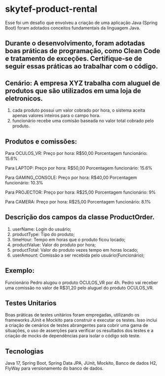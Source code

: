 # skytef-product-rental

Esse foi um desafio que envolveu a criação de uma aplicação Java (Spring Boot) foram adotados conceitos fundamentais da linguagem Java.

## Durante o desenvolvimento, foram adotadas boas práticas de programação, como Clean Code e tratamento de exceções. Certifique-se de seguir essas práticas ao trabalhar com o código.

## Cenário: A empresa XYZ trabalha com aluguel de produtos que são utilizados em uma loja de eletronicos.

1. cada produto possui um valor cobrado por hora, o sistema aceita apenas valores inteiros para o campo hora.
2. funcionário recebe uma comisão baseada no valor total cobrado pelo produto.

## Produtos e comissões:
Para OCULOS_VR:
Preço por hora: R$50,00
Porcentagem funcionário: 15.6%

Para LAPTOP:
Preço por hora: R$50,00
Porcentagem funcionário: 15.6%

Para GAMING_CONSOLE:
Preço por hora: R$40,00
Porcentagem funcionário: 10.3%

Para PROJECTOR:
Preço por hora: R$25,00
Porcentagem funcionário: 9%

Para CAMERA:
Preço por hora: R$25,00
Porcentagem funcionário: 8.1%

## Descrição dos campos da classe ProductOrder.
1. userName: Login do usuário;
1. productType: Tipo do produto;
1. timeHour: Tempo em horas que o produto ficou locado;
1. productValue: Valor do produto por hora;
1. productTotal: Valor do produto vezes tempo em horas locado;
1. userAmount: Comissão a ser recebida pelo usuário(Funcionário);

## Exemplo:
Funcionário Pedro alugou o produto OCULOS_VR por 4h.
Pedro vai receber uma comissão no valor de R$31,20 pelo aluguel do produto OCULOS_VR.

## Testes Unitarios
Boas práticas de testes unitários foram empregadas, utilizando os frameworks JUnit e Mockito para construir e executar os testes. Isso inclui a criação de cenários de testes abrangentes para cobrir uma gama de situações, o uso de asserções para verificar os resultados dos testes e a criação de mocks de dependências para isolar o código sob teste.

## Tecnologias
Java 17, Spring Boot, Spring Data JPA, JUnit, Mockito, Banco de dados H2, FlyWay para versionamento do banco de dados.
